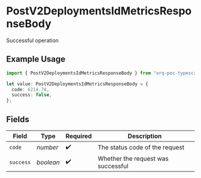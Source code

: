 # PostV2DeploymentsIdMetricsResponseBody

Successful operation

## Example Usage

```typescript
import { PostV2DeploymentsIdMetricsResponseBody } from "orq-poc-typescript/models/operations";

let value: PostV2DeploymentsIdMetricsResponseBody = {
  code: 6214.78,
  success: false,
};
```

## Fields

| Field                              | Type                               | Required                           | Description                        |
| ---------------------------------- | ---------------------------------- | ---------------------------------- | ---------------------------------- |
| `code`                             | *number*                           | :heavy_check_mark:                 | The status code of the request     |
| `success`                          | *boolean*                          | :heavy_check_mark:                 | Whether the request was successful |